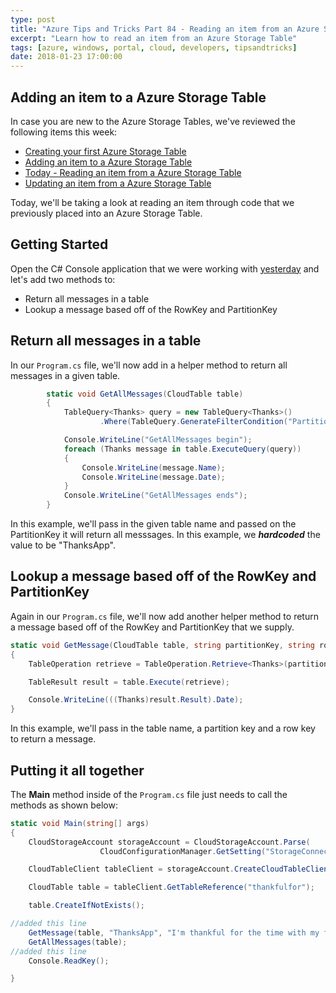 ```yaml
---
type: post
title: "Azure Tips and Tricks Part 84 - Reading an item from an Azure Storage Table"
excerpt: "Learn how to read an item from an Azure Storage Table"
tags: [azure, windows, portal, cloud, developers, tipsandtricks]
date: 2018-01-23 17:00:00
---
```


## Adding an item to a Azure Storage Table

In case you are new to the Azure Storage Tables, we've reviewed the following items this week:

* [Creating your first Azure Storage Table](http://www.michaelcrump.net/azure-tips-and-tricks82/)
* [Adding an item to a Azure Storage Table](http://www.michaelcrump.net/azure-tips-and-tricks83/)
* [Today - Reading an item from a Azure Storage Table](http://www.michaelcrump.net/azure-tips-and-tricks84/)
* [Updating an item from a Azure Storage Table](http://www.michaelcrump.net/azure-tips-and-tricks85/)

Today, we'll be taking a look at reading an item through code that we previously placed into an Azure Storage Table. 

## Getting Started

Open the C# Console application that we were working with [yesterday](http://www.michaelcrump.net/azure-tips-and-tricks83/) and let's add two methods to:

* Return all messages in a table
* Lookup a message based off of the RowKey and PartitionKey 

## Return all messages in a table

In our `Program.cs` file, we'll now add in a helper method to return all messages in a given table. 

```csharp
        static void GetAllMessages(CloudTable table)
        {
            TableQuery<Thanks> query = new TableQuery<Thanks>()
                    .Where(TableQuery.GenerateFilterCondition("PartitionKey", QueryComparisons.Equal, "ThanksApp"));

            Console.WriteLine("GetAllMessages begin");
            foreach (Thanks message in table.ExecuteQuery(query))
            {
                Console.WriteLine(message.Name);
                Console.WriteLine(message.Date);
            }
            Console.WriteLine("GetAllMessages ends");
        }
```

In this example, we'll pass in the given table name and passed on the PartitionKey it will return all messsages. In this example, we  ***hardcoded*** the value to be "ThanksApp". 

## Lookup a message based off of the RowKey and PartitionKey  

Again in our `Program.cs` file, we'll now add another helper method to return a message based off of the RowKey and PartitionKey that we supply. 

```csharp
static void GetMessage(CloudTable table, string partitionKey, string rowKey)
{
    TableOperation retrieve = TableOperation.Retrieve<Thanks>(partitionKey, rowKey);

    TableResult result = table.Execute(retrieve);

    Console.WriteLine(((Thanks)result.Result).Date);
}
```

In this example, we'll pass in the table name, a partition key and a row key to return a message. 

## Putting it all together

The **Main** method inside of the `Program.cs` file just needs to call the methods as shown below:

```csharp
static void Main(string[] args)
{
    CloudStorageAccount storageAccount = CloudStorageAccount.Parse(
                    CloudConfigurationManager.GetSetting("StorageConnection"));

    CloudTableClient tableClient = storageAccount.CreateCloudTableClient();

    CloudTable table = tableClient.GetTableReference("thankfulfor");

    table.CreateIfNotExists();

//added this line
    GetMessage(table, "ThanksApp", "I'm thankful for the time with my family");
    GetAllMessages(table);
//added this line
    Console.ReadKey();

}
```

